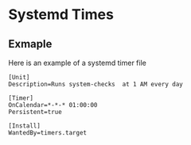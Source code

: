 # Systemd Times

## Exmaple

Here is an example of a systemd timer file
```
[Unit]
Description=Runs system-checks  at 1 AM every day

[Timer]
OnCalendar=*-*-* 01:00:00
Persistent=true

[Install]
WantedBy=timers.target
```